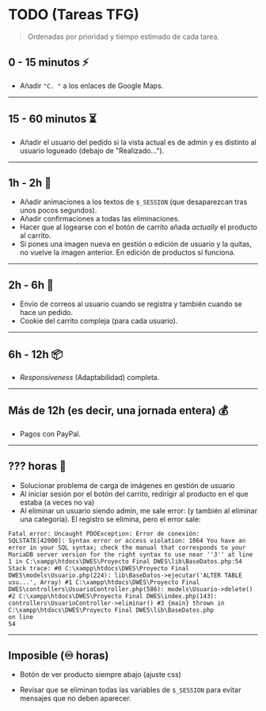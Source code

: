 # TODO (Tareas TFG)

> Ordenadas por prioridad y tiempo estimado de cada tarea.

## 0 - 15 minutos ⚡️

- Añadir `"C. "` a los enlaces de Google Maps.

<hr>

## 15 - 60 minutos ⏳

- Añadir el usuario del pedido si la vista actual es de admin y es distinto al usuario logueado (debajo de "Realizado...").

<hr>

## 1h - 2h 🔄

- Añadir animaciones a los textos de `$_SESSION` (que desaparezcan tras unos pocos segundos).
- Añadir confirmaciones a todas las eliminaciones.
- Hacer que al logearse con el botón de carrito añada *actually* el producto al carrito.
- Si pones una imagen nueva en gestión o edición de usuario y la quitas, no vuelve la imagen anterior. En edición de productos sí funciona.

<hr>

## 2h - 6h 🎨

- Envío de correos al usuario cuando se registra y también cuando se hace un pedido.
- Cookie del carrito compleja (para cada usuario).

<hr>

## 6h - 12h 📦

- *Responsiveness* (Adaptabilidad) completa.

<hr>

## Más de 12h (es decir, una jornada entera) 💰

- Pagos con PayPal.

<hr>

## ??? horas 🐛

- Solucionar problema de carga de imágenes en gestión de usuario
- Al iniciar sesión por el botón del carrito, redirigir al producto en el que estaba (a veces no va)
- Al eliminar un usuario siendo admin, me sale error: (y también al eliminar una categoría). El registro se elimina, pero el error sale:

```
Fatal error: Uncaught PDOException: Error de conexión: SQLSTATE[42000]: Syntax error or access violation: 1064 You have an error in your SQL syntax; check the manual that corresponds to your MariaDB server version for the right syntax to use near ''3'' at line 1 in C:\xampp\htdocs\DWES\Proyecto Final DWES\lib\BaseDatos.php:54 Stack trace: #0 C:\xampp\htdocs\DWES\Proyecto Final DWES\models\Usuario.php(224): lib\BaseDatos->ejecutar('ALTER TABLE usu...', Array) #1 C:\xampp\htdocs\DWES\Proyecto Final DWES\controllers\UsuarioController.php(586): models\Usuario->delete() #2 C:\xampp\htdocs\DWES\Proyecto Final DWES\index.php(143): controllers\UsuarioController->eliminar() #3 {main} thrown in
C:\xampp\htdocs\DWES\Proyecto Final DWES\lib\BaseDatos.php
on line
54
```

<hr>

## Imposible (♾️ horas) 

- Botón de ver producto siempre abajo (ajuste css)

<div style="page-break-after: always;"></div>

- Revisar que se eliminan todas las variables de `$_SESSION` para evitar mensajes que no deben aparecer.